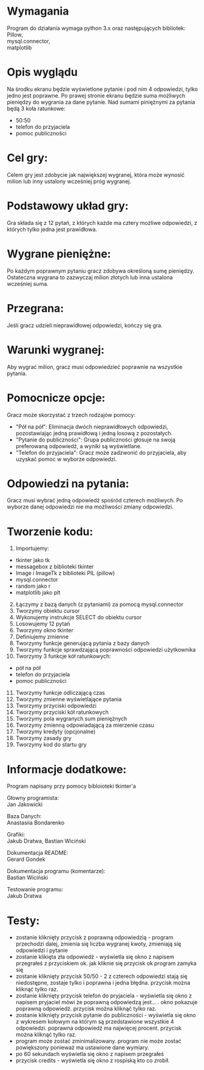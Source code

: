 # Wymagania
Program do działania wymaga python 3.x oraz następujących bibliotek: <br>
Pillow, <br>
mysql.connector, <br>
matplotlib <br>

# Opis wyglądu
Na środku ekranu będzie wyświetlone pytanie i pod nim 4 odpowiedzi, tylko jedno jest poprawne.
Po prawej stronie ekranu będzie suma możliwych pieniędzy do wygrania za dane pytanie.
Nad sumami piniężnymi za pytania będą 3 koła ratunkowe:
  - 50:50
  - telefon do przyjaciela
  - pomoc publiczności

# Cel gry:
  Celem gry jest zdobycie jak największej wygranej, która może wynosić milion lub inny ustalony wcześniej próg wygranej.

# Podstawowy układ gry:
  Gra składa się z 12 pytań, z których każde ma cztery możliwe odpowiedzi, z których tylko jedna jest prawidłowa.

# Wygrane pieniężne:
  Po każdym poprawnym pytaniu gracz zdobywa określoną sumę pieniędzy. <br>
  Ostateczna wygrana to zazwyczaj milion złotych lub inna ustalona wcześniej suma.

# Przegrana:
  Jeśli gracz udzieli nieprawidłowej odpowiedzi, kończy się gra.

# Warunki wygranej:
  Aby wygrać milion, gracz musi odpowiedzieć poprawnie na wszystkie pytania.

# Pomocnicze opcje:
  Gracz może skorzystać z trzech rodzajów pomocy:
  - "Pół na pół": Eliminacja dwóch nieprawidłowych odpowiedzi, pozostawiając jedną prawidłową i jedną losową z pozostałych.
  - "Pytanie do publiczności": Grupa publiczności głosuje na swoją preferowaną odpowiedź, a wyniki są wyświetlane.
  - "Telefon do przyjaciela": Gracz może zadzwonić do przyjaciela, aby uzyskać pomoc w wyborze odpowiedzi.

# Odpowiedzi na pytania:
  Gracz musi wybrać jedną odpowiedź spośród czterech możliwych. Po wyborze danej odpowiedzi nie ma możliwości zmiany odpowiedzi.

# Tworzenie kodu:
  1. Importujemy:
  - tkinter  jako tk
  - messagebox z biblioteki tkinter
  - Image i ImageTk z biblioteki PIL (pillow)
  - mysql.connector
  - random jako r
  - matplotlib jako plt
  2. Łączymy z bazą danych (z pytaniami) za pomocą mysql.connector <br>
  3. Tworzymy obiektu cursor
  4. Wykonujemy instrukcje SELECT do obiektu cursor
  5. Losowujemy 12 pytań
  6. Tworzymy okno tkinter
  7. Definiujemy zmienne
  8. Tworzymy funkcje generującą pytania z bazy danych
  9. Tworzymy funkcje sprawdzającą poprawności odpowiedzi użytkownika
  10. Tworzymy 3 funkcje kół ratunkowych:
   - pół na pół
   - telefon do przyjaciela
   - pomoc publiczności
  11. Tworzymy funkcje odliczającą czas
  12. Tworzymy zmienne wyświetlające pytania
  13. Tworzymy przyciski odpowiedzi
  14. Tworzymy przyciski kół ratunkowych
  15. Tworzymy pola wygranych sum pieniężnych
  16. Tworzymy zmienną odpowiadającą za mierzenie czasu
  17. Tworzymy kredyty (opcjonalne)
  18. Tworzymy zasady gry
  19. Tworzymy kod do startu gry


# Informacje dodatkowe:
  Program napisany przy pomocy bibloioteki tkinter'a <br>

  Głowny programista: <br>
  Jan Jakowicki <br>

  Baza Danych: <br>
  Anastasiia Bondarenko <br>

  Grafiki: <br>
  Jakub Dratwa, Bastian Wiciński <br>

  Dokumentacja README: <br>
  Gerard Gondek <br>

  Dokumentacja programu (komentarze): <br>
  Bastian Wiciński <br>

  Testowanie programu: <br>
  Jakub Dratwa 

# Testy:
  - zostanie kliknięty przycisk z poprawną odpowiedzią - program przechodzi dalej, zmienia się liczba wygranej kwoty, zmieniają się odpowiedzi i pytanie
  - zostanie klikięta zła odpowiedź - wyświetla się okno z napisem przegrałeś z przyciskiem ok. jak kliknie się przycisk ok program zamyka się
  - zostanie kliknięty przycisk 50/50 - 2 z czterech odpowiedzi stają się niedostępne, zostaje tylko i poprawna i jedna błędna. przycisk można kliknąć tylko raz.
  - zostanie kliknięty przycisk telefon do pryjaciela - wyświetla się okno z napisem pryjaciel mówi że poprawną odpowiedzą jest...  . okno pokazuje poprawną odpowiedź. przycisk można kliknąć tylko raz. 
  - zostanie kliknięty przycisk pytanie do publiczności - wyświetla się okno z wykresem kołowym na którym są przedstawione wszystkie 4 odpowiedzi. poprawna odpowiedź ma najwięcej procent. przycisk można kliknąć tylko raz. 
  - program może zostać zminimalizowany. program nie może zostać powiększony ponieważ ma ustawione dane wymiary.
  - po 60 sekundach wyświetla się okno z napisem przegrałeś 
  - przycisk credits - wyświetla się okno z rospiską kto co zrobił.